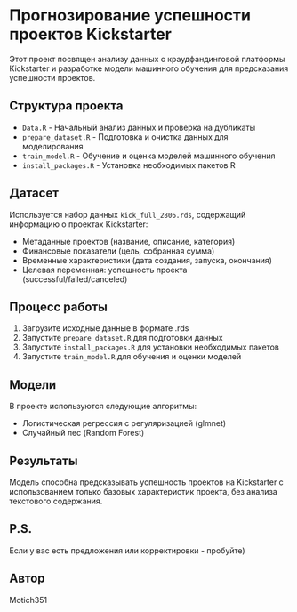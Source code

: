 # Прогнозирование успешности проектов Kickstarter

Этот проект посвящен анализу данных с краудфандинговой платформы Kickstarter и разработке модели машинного обучения для предсказания успешности проектов.

## Структура проекта

- `Data.R` - Начальный анализ данных и проверка на дубликаты
- `prepare_dataset.R` - Подготовка и очистка данных для моделирования
- `train_model.R` - Обучение и оценка моделей машинного обучения
- `install_packages.R` - Установка необходимых пакетов R

## Датасет

Используется набор данных `kick_full_2806.rds`, содержащий информацию о проектах Kickstarter:

- Метаданные проектов (название, описание, категория)
- Финансовые показатели (цель, собранная сумма)
- Временные характеристики (дата создания, запуска, окончания)
- Целевая переменная: успешность проекта (successful/failed/canceled)

## Процесс работы

1. Загрузите исходные данные в формате .rds
2. Запустите `prepare_dataset.R` для подготовки данных
3. Запустите `install_packages.R` для установки необходимых пакетов
4. Запустите `train_model.R` для обучения и оценки моделей

## Модели

В проекте используются следующие алгоритмы:

- Логистическая регрессия с регуляризацией (glmnet)
- Случайный лес (Random Forest)

## Результаты

Модель способна предсказывать успешность проектов на Kickstarter с использованием только базовых характеристик проекта, без анализа текстового содержания.

## P.S.

Если у вас есть предложения или корректировки - пробуйте)

## Автор

Motich351
